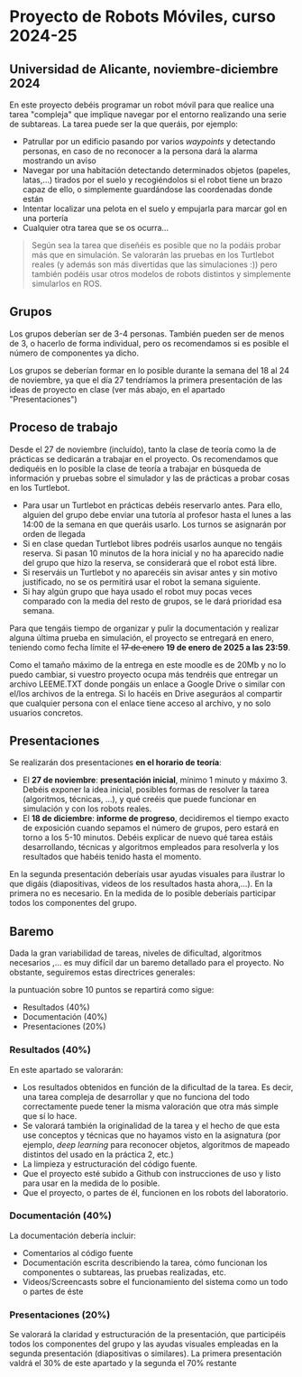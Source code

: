 # Proyecto de Robots Móviles, curso 2024-25
## Universidad de Alicante, noviembre-diciembre 2024 


En este proyecto debéis programar un robot móvil para que realice una tarea "compleja" que implique navegar por el entorno realizando una serie de subtareas. La tarea puede ser la que queráis, por ejemplo:

- Patrullar por un edificio pasando por varios *waypoints* y detectando personas, en caso de no reconocer a la persona dará la alarma mostrando un aviso
- Navegar por una habitación detectando determinados objetos (papeles, latas,...) tirados por el suelo y recogiéndolos si el robot tiene un brazo capaz de ello, o simplemente guardándose las coordenadas donde están
- Intentar localizar una pelota en el suelo y empujarla para marcar gol en una portería
- Cualquier otra tarea que se os ocurra...

> Según sea la tarea que diseñéis es posible que no la podáis probar más que en simulación. Se valorarán las pruebas en los Turtlebot reales (y además son más divertidas que las simulaciones :)) pero también podéis usar otros modelos de robots distintos y simplemente simularlos en ROS.

## Grupos

Los grupos deberían ser de 3-4 personas. También pueden ser de menos de 3, o hacerlo de forma individual, pero os recomendamos si es posible el número de componentes ya dicho.

Los grupos se deberían formar en lo posible durante la semana del 18 al 24 de noviembre, ya que el día 27 tendríamos la primera presentación de las ideas de proyecto en clase (ver más abajo, en el apartado "Presentaciones")


## Proceso de trabajo

Desde el 27 de noviembre (incluído), tanto la clase de teoría como la de prácticas se dedicarán a trabajar en el proyecto. Os recomendamos que dediquéis en lo posible la clase de teoría a trabajar en búsqueda de información y pruebas sobre el simulador y las de prácticas a probar cosas en los Turtlebot.

- Para usar un Turtlebot en prácticas debéis reservarlo antes. Para ello, alguien del grupo debe enviar una tutoría al profesor hasta el lunes a las 14:00 de la semana en que queráis usarlo. Los turnos se asignarán por orden de llegada
- Si en clase quedan Turtlebot libres podréis usarlos aunque no tengáis reserva. Si pasan 10 minutos de la hora inicial y no ha aparecido nadie del grupo que hizo la reserva, se considerará que el robot está libre.
- Si reserváis un Turtlebot y no aparecéis sin avisar antes y sin motivo justificado, no se os permitirá usar el robot la semana siguiente.
- Si hay algún grupo que haya usado el robot muy pocas veces comparado con la media del resto de grupos, se le dará prioridad esa semana.

Para que tengáis tiempo de organizar y pulir la documentación y realizar alguna última prueba en simulación, el proyecto se entregará en enero, teniendo como fecha límite el ~~17 de enero~~ **19 de enero de 2025 a las 23:59**. 

Como el tamaño máximo de la entrega en este moodle es de 20Mb y no lo puedo cambiar, si vuestro proyecto ocupa más tendréis que entregar un archivo LEEME.TXT donde pongáis un enlace a Google Drive o similar con el/los archivos de la entrega. Si lo hacéis en Drive aseguráos al compartir que cualquier persona con el enlace tiene acceso al archivo, y no solo usuarios concretos.


## Presentaciones

Se realizarán dos presentaciones **en el horario de teoría**:

- El **27 de noviembre**: **presentación inicial**, mínimo 1 minuto y máximo 3. Debéis exponer la idea inicial, posibles formas de resolver la tarea (algoritmos, técnicas, ...), y qué creéis que puede funcionar en simulación y con los robots reales.
- El **18 de diciembre**: **informe de progreso**, decidiremos el tiempo exacto de exposición cuando sepamos el número de grupos, pero estará en torno a los 5-10 minutos. Debéis explicar de nuevo qué tarea estáis desarrollando, técnicas y algoritmos empleados para resolverla y los resultados que habéis tenido hasta el momento. 

En la segunda presentación deberíais usar ayudas visuales para ilustrar lo que digáis (diapositivas, videos de los resultados hasta ahora,...). En la primera no es necesario. En la medida de lo posible deberíais participar todos los componentes del grupo.


## Baremo 

Dada la gran variabilidad de tareas, niveles de dificultad, algoritmos necesarios ,... es muy difícil dar un baremo detallado para el proyecto. No obstante, seguiremos estas directrices generales:

la puntuación sobre 10 puntos se repartirá como sigue:

- Resultados (40%)
- Documentación (40%)
- Presentaciones (20%)

### Resultados (40%)


En este apartado se valorarán:

- Los resultados obtenidos en función de la dificultad de la tarea. Es decir, una tarea compleja de desarrollar y que no funciona del todo correctamente puede tener la misma valoración que otra más simple que sí lo hace.
- Se valorará también la originalidad de la tarea y el hecho de que esta use conceptos y técnicas que no hayamos visto en la asignatura (por ejemplo, *deep learning* para reconocer objetos, algoritmos de mapeado distintos del usado en la práctica 2, etc.)
- La limpieza y estructuración del código fuente.
- Que el proyecto esté subido a Github con instrucciones de uso y listo para usar en la medida de lo posible.
- Que el proyecto, o partes de él, funcionen en los robots del laboratorio.

### Documentación (40%)

La documentación debería incluir:

- Comentarios al código fuente
- Documentación escrita describiendo la tarea, cómo funcionan los componentes o subtareas, las pruebas realizadas, etc.
- Videos/Screencasts sobre el funcionamiento del sistema como un todo o partes de éste

### Presentaciones (20%)

Se valorará la claridad y estructuración de la presentación, que participéis todos los componentes del grupo y las ayudas visuales empleadas en la segunda presentación (diapositivas o similares). La primera presentación valdrá el 30% de este apartado y la segunda el 70% restante


